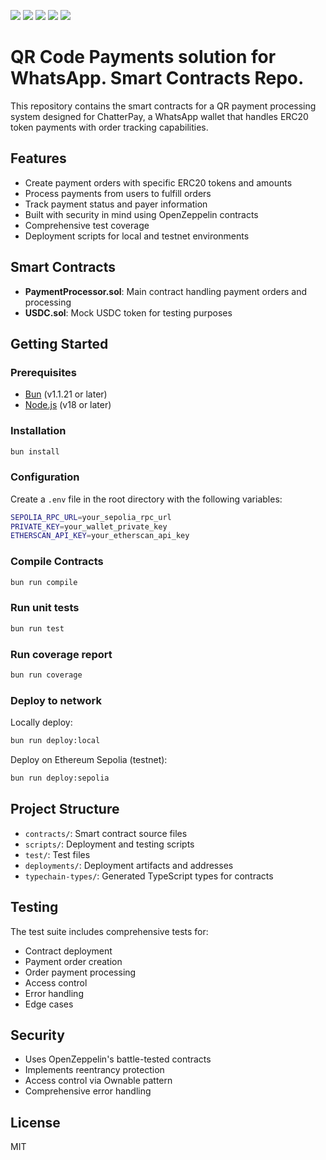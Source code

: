 ![](https://img.shields.io/badge/Solidity-informational?style=flat&logo=solidity&logoColor=white&color=6aa6f8)
![](https://img.shields.io/badge/Hardhat-informational?style=flat&logo=hardhat&logoColor=white&color=6aa6f8)
![](https://img.shields.io/badge/Typescript-informational?style=flat&logo=typescript&logoColor=white&color=6aa6f8)
![](https://img.shields.io/badge/Ethers.js-informational?style=flat&logo=ethereum&logoColor=white&color=6aa6f8)
![](https://img.shields.io/badge/OpenZeppelin-informational?style=flat&logo=openzeppelin&logoColor=white&color=6aa6f8)

# QR Code Payments solution for WhatsApp. Smart Contracts Repo.

This repository contains the smart contracts for a QR payment processing system designed for ChatterPay, a WhatsApp wallet that handles ERC20 token payments with order tracking capabilities.

## Features

- Create payment orders with specific ERC20 tokens and amounts
- Process payments from users to fulfill orders
- Track payment status and payer information
- Built with security in mind using OpenZeppelin contracts
- Comprehensive test coverage
- Deployment scripts for local and testnet environments

## Smart Contracts

- **PaymentProcessor.sol**: Main contract handling payment orders and processing
- **USDC.sol**: Mock USDC token for testing purposes

## Getting Started

### Prerequisites

- [Bun](https://bun.sh/) (v1.1.21 or later)
- [Node.js](https://nodejs.org/) (v18 or later)

### Installation
```bash
bun install
```

### Configuration

Create a `.env` file in the root directory with the following variables:

```bash
SEPOLIA_RPC_URL=your_sepolia_rpc_url
PRIVATE_KEY=your_wallet_private_key
ETHERSCAN_API_KEY=your_etherscan_api_key
```


### Compile Contracts
```bash
bun run compile
```

### Run unit tests
```bash
bun run test
```

### Run coverage report
```bash
bun run coverage
```

### Deploy to network
Locally deploy:
```bash
bun run deploy:local
```

Deploy on Ethereum Sepolia (testnet):
```bash
bun run deploy:sepolia
```
## Project Structure

- `contracts/`: Smart contract source files
- `scripts/`: Deployment and testing scripts
- `test/`: Test files
- `deployments/`: Deployment artifacts and addresses
- `typechain-types/`: Generated TypeScript types for contracts

## Testing

The test suite includes comprehensive tests for:

- Contract deployment
- Payment order creation
- Order payment processing
- Access control
- Error handling
- Edge cases

## Security

- Uses OpenZeppelin's battle-tested contracts
- Implements reentrancy protection
- Access control via Ownable pattern
- Comprehensive error handling

## License

MIT